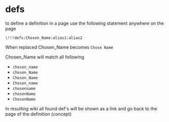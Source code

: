 # defs

to define a definition in a page use the following statement anywhere on the page

```
\!!!defs:Chosen_Name:alias1:alias2
```

When replaced Chosen_Name becomes `Chose Name`

Chosen_Name will match all following

- `chosen_name`
- `chosen_Name`
- `Chosen_Name`
- `Chosen_name`
- `chosenname`
- `chosenName`
- `ChosenName`

In resulting wiki all found def's will be shown as a link and go back to the page of the definition (concept)
